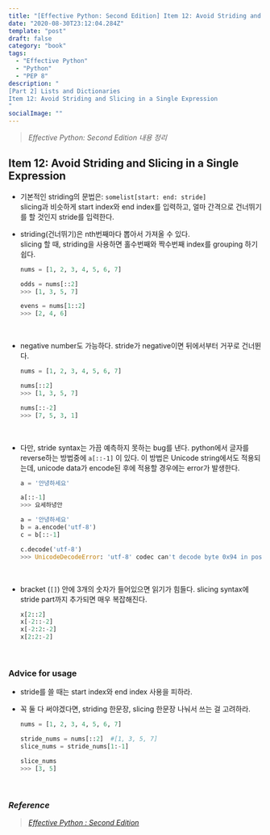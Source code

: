 ```yaml
---
title: "[Effective Python: Second Edition] Item 12: Avoid Striding and Slicing in a Single Expression"
date: "2020-08-30T23:12:04.284Z"
template: "post"
draft: false
category: "book"
tags:
  - "Effective Python"
  - "Python"
  - "PEP 8"
description: "
[Part 2] Lists and Dictionaries
Item 12: Avoid Striding and Slicing in a Single Expression
"
socialImage: ""
---
```



> _Effective Python: Second Edition 내용 정리_

## Item 12: Avoid Striding and Slicing in a Single Expression

- 기본적인 striding의 문법은: `somelist[start: end: stride]`  
slicing과 비슷하게 start index와 end index를 입력하고, 얼마 간격으로 건너뛰기를 할 것인지 stride를 입력한다.
- striding(건너뛰기)은 nth번째마다 뽑아서 가져올 수 있다.  
slicing 할 때, striding을 사용하면 홀수번째와 짝수번째 index를 grouping 하기 쉽다.

    ```python
    nums = [1, 2, 3, 4, 5, 6, 7]

    odds = nums[::2]
    >>> [1, 3, 5, 7]

    evens = nums[1::2]
    >>> [2, 4, 6]
    ```

<br>

- negative number도 가능하다. stride가 negative이면 뒤에서부터 거꾸로 건너뛴다.

    ```python
    nums = [1, 2, 3, 4, 5, 6, 7]

    nums[::2]
    >>> [1, 3, 5, 7]

    nums[::-2]
    >>> [7, 5, 3, 1]
    ```

<br>

- 다만, stride syntax는 가끔 예측하지 못하는 bug를 낸다.
python에서 글자를 reverse하는 방법중에 `a[::-1]` 이 있다.
이 방법은 Unicode string에서도 적용되는데, unicode data가 encode된 후에 적용할 경우에는 error가 발생한다.

    ```python
    a = '안녕하세요'

    a[::-1]
    >>> 요세하녕안
    ```

    ```python
    a = '안녕하세요'
    b = a.encode('utf-8')
    c = b[::-1]

    c.decode('utf-8')
    >>> UnicodeDecodeError: 'utf-8' codec can't decode byte 0x94 in position 0: invalid start byte
    ```

<br>

- bracket (`[]`) 안에 3개의 숫자가 들어있으면 읽기가 힘들다.
slicing syntax에 stride part까지 추가되면 매우 복잡해진다.

    ```python
    x[2::2]
    x[-2::-2]
    x[-2:2:-2]
    x[2:2:-2]
    ```

<br>

### Advice for usage

- stride를 쓸 때는 start index와 end index 사용을 피하라.
- 꼭 둘 다 써야겠다면, striding 한문장, slicing 한문장 나눠서 쓰는 걸 고려하라.

    ```python
    nums = [1, 2, 3, 4, 5, 6, 7]

    stride_nums = nums[::2]  #[1, 3, 5, 7]
    slice_nums = stride_nums[1:-1]

    slice_nums
    >>> [3, 5]
    ```


<br>

### _Reference_
> [_Effective Python : Second Edition_](https://effectivepython.com/)  